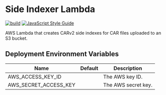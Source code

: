 # Side Indexer Lambda

[![build](https://github.com/ipfs-elastic-provider/side-indexer-lambda/actions/workflows/build.yml/badge.svg)](https://github.com/ipfs-elastic-provider/side-indexer-lambda/actions/workflows/build.yml)
[![JavaScript Style Guide](https://img.shields.io/badge/code_style-standard-brightgreen.svg)](https://standardjs.com)

AWS Lambda that creates CARv2 side indexes for CAR files uploaded to an S3 bucket.

## Deployment Environment Variables

| Name                         | Default               | Description         |
| ---------------------------- | --------------------- | ------------------- |
| AWS_ACCESS_KEY_ID            |                       | The AWS key ID.     |
| AWS_SECRET_ACCESS_KEY        |                       | The AWS secret key. |
